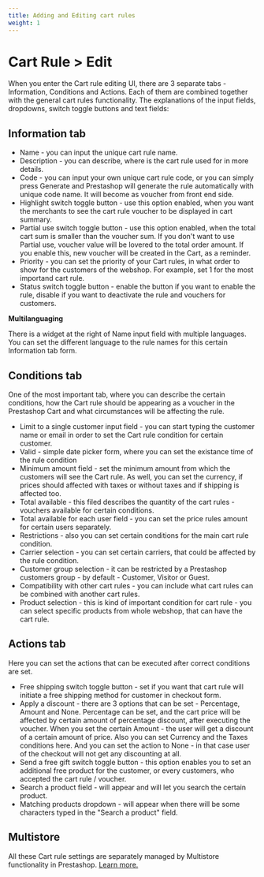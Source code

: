 ```yaml
---
title: Adding and Editing cart rules
weight: 1
---
```


# Cart Rule > Edit
When you enter the Cart rule editing UI, there are 3 separate tabs - Information, Conditions and Actions. Each of them are combined together with the general cart rules functionality. The explanations of the input fields, dropdowns, switch toggle buttons and text fields:<br>

## Information tab
- Name - you can input the unique cart rule name.
- Description - you can describe, where is the cart rule used for in more details.
- Code - you can input your own unique cart rule code, or you can simply press Generate and Prestashop will generate the rule automatically with unique code name. It will become as voucher from front end side.
- Highlight switch toggle button - use this option enabled, when you want the merchants to see the cart rule voucher to be displayed in cart summary.
- Partial use switch toggle button - use this option enabled, when the total cart sum is smaller than the voucher sum. If you don't want to use Partial use, voucher value will be lovered to the total order amount. If you enable this, new voucher will be created in the Cart, as a reminder.
- Priority - you can set the priority of your Cart rules, in what order to show for the customers of the webshop. For example, set 1 for the most importand cart rule.
- Status switch toggle button - enable the button if you want to enable the rule, disable if you want to deactivate the rule and vouchers for customers.

**Multilanguaging**<br>

There is a widget at the right of Name input field with multiple languages. You can set the different language to the rule names for this certain Information tab form.

## Conditions tab
One of the most important tab, where you can describe the certain conditions, how the Cart rule should be appearing as a voucher in the Prestashop Cart and what circumstances will be affecting the rule.

- Limit to a single customer input field - you can start typing the customer name or email in order to set the Cart rule condition for certain customer.
- Valid - simple date picker form, where you can set the existance time of the rule condition
- Minimum amount field - set the minimum amount from which the customers will see the Cart rule. As well, you can set the currency, if prices should affected with taxes or without taxes and if shipping is affected too.
- Total available - this filed describes the quantity of the cart rules - vouchers available for certain conditions.
- Total available for each user field - you can set the price rules amount for certain users separately.
- Restrictions - also you can set certain conditions for the main cart rule condition.
- Carrier selection - you can set certain carriers, that could be affected by the rule condition.
- Customer group selection - it can be restricted by a Prestashop customers group - by default - Customer, Visitor or Guest.
- Compatibility with other cart rules - you can include what cart rules can be combined with another cart rules.
- Product selection - this is kind of important condition for cart rule - you can select specific products from whole webshop, that can have the cart rule.

## Actions tab
Here you can set the actions that can be executed after correct conditions are set.

- Free shipping switch toggle button - set if you want that cart rule will initiate a free shipping method for customer in checkout form.
- Apply a discount - there are 3 options that can be set - Percentage, Amount and None. Percentage can be set, and the cart price will be affected by certain amount of percentage discount, after executing the voucher. When you set the certain Amount - the user will get a discount of a certain amount of price. Also you can set Currency and the Taxes conditions here. And you can set the action to None - in that case user of the checkout will not get any discounting at all.
- Send a free gift switch toggle button - this option enables you to set an additional free product for the customer, or every customers, who accepted the cart rule / voucher.
- Search a product field  - will appear and will let you search the certain product.
- Matching products dropdown - will appear when there will be some characters typed in the "Search a product" field.

## Multistore 
All these Cart rule settings are separately managed by Multistore functionality in Prestashop. [Learn more.](https://github.com/PrestaShop/prestashop-specs/blob/master/content/1.7/back-office/shop-parameters/general/maintenance.md#multistore-behavior)
